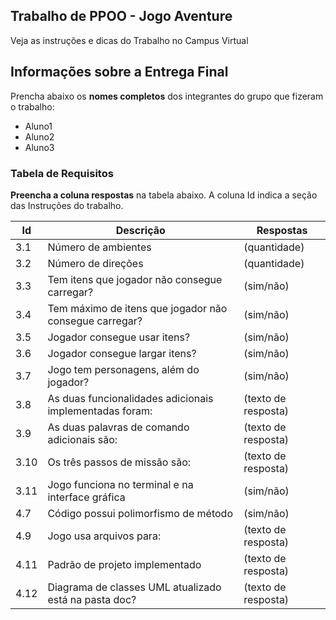 ## Trabalho de PPOO - Jogo Aventure

Veja as instruções e dicas do Trabalho no Campus Virtual

## Informações sobre a Entrega Final

Prencha abaixo os **nomes completos** dos integrantes do grupo que fizeram o trabalho:

- Aluno1
- Aluno2
- Aluno3

### Tabela de Requisitos

**Preencha a coluna respostas** na tabela abaixo.
A coluna Id indica a seção das Instruções do trabalho.


|  Id |  Descrição                                              | Respostas    | 
|-----|---------------------------------------------------------|--------------|
| 3.1 | Número de ambientes                                     | (quantidade) |
| 3.2 | Número de direções                                      | (quantidade) |
| 3.3 | Tem itens que jogador não consegue carregar?            | (sim/não)    |
| 3.4 | Tem máximo de itens que jogador não consegue carregar?  | (sim/não)    |
| 3.5 | Jogador consegue usar itens?                            | (sim/não)    |
| 3.6 | Jogador consegue largar itens?                          | (sim/não)    |
| 3.7 | Jogo tem personagens, além do jogador?                  | (sim/não)    |
| 3.8 | As duas funcionalidades adicionais implementadas foram: | (texto de resposta)  |
| 3.9 | As duas palavras de comando adicionais são:             | (texto de resposta)  |
| 3.10| Os três passos de missão são:                           | (texto de resposta)  |
| 3.11| Jogo funciona no terminal e na interface gráfica        | (sim/não)    |
| 4.7 | Código possui polimorfismo de método                    | (sim/não)    |
| 4.9 | Jogo usa arquivos para:                                 | (texto de resposta)    |
| 4.11| Padrão de projeto implementado                          | (texto de resposta)    |
| 4.12| Diagrama de classes UML atualizado está na pasta doc?   | (texto de resposta)    |
